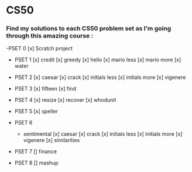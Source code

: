 # CS50

### Find my solutions to each CS50 problem set as I'm going through this amazing course :

-PSET 0
  [x] Scratch project
  
- PSET 1
  [x] credit
  [x] greedy
  [x] hello
  [x] mario less
  [x] mario more
  [x] water

- PSET 2
  [x] caesar
  [x] crack
  [x] initials less
  [x] initials more
  [x] vigenere
  
- PSET 3
  [x] fifteen
  [x] find
  
- PSET 4
  [x] resize
  [x] recover
  [x] whodunit

- PSET 5
  [x] speller

- PSET 6
  - sentimental
    [x] caesar
    [x] crack
    [x] initials less
    [x] initials more
    [x] vigenere 
  [x] similarities
  
- PSET 7 
  [] finance

- PSET 8
  [] mashup
